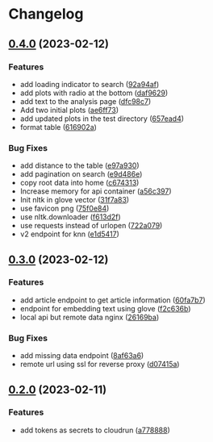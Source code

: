 # Changelog

## [0.4.0](https://github.com/cLLiMate/cLLiMate/compare/api-v0.3.0...api-v0.4.0) (2023-02-12)


### Features

* add loading indicator to search ([92a94af](https://github.com/cLLiMate/cLLiMate/commit/92a94afb37950cd314ef301b9f61bd089cdc9832))
* add plots with radio at the bottom ([daf9629](https://github.com/cLLiMate/cLLiMate/commit/daf96292b1a8569021e365b97b347e24546071c8))
* add text to the analysis page ([dfc98c7](https://github.com/cLLiMate/cLLiMate/commit/dfc98c7dd204896bcd114432190a15fda2619fc7))
* Add two initial plots ([ae6ff73](https://github.com/cLLiMate/cLLiMate/commit/ae6ff73f372b2a68b3828873a8b36d74e111b8c3))
* add updated plots in the test directory ([657ead4](https://github.com/cLLiMate/cLLiMate/commit/657ead47d664caff06c9d11d937e37fed859d228))
* format table ([616902a](https://github.com/cLLiMate/cLLiMate/commit/616902a602c0e5b50a4efbec61204ccb807d4e57))


### Bug Fixes

* add distance to the table ([e97a930](https://github.com/cLLiMate/cLLiMate/commit/e97a930e782bd7ea4033fe07e5606946ab521db9))
* add pagination on search ([e9d486e](https://github.com/cLLiMate/cLLiMate/commit/e9d486e7d267aa7e3b5b1765fe05a9a5e639ec75))
* copy root data into home ([c674313](https://github.com/cLLiMate/cLLiMate/commit/c674313d6c1dbe4181d7b4daebc449847fa38d5f))
* Increase memory for api container ([a56c397](https://github.com/cLLiMate/cLLiMate/commit/a56c39788b437725b5625ba6a8548cc30eac41a2))
* Init nltk in glove vector ([31f7a83](https://github.com/cLLiMate/cLLiMate/commit/31f7a83ba793392cab32c9aef82b1e73729d631f))
* use favicon png ([75f0e84](https://github.com/cLLiMate/cLLiMate/commit/75f0e847a0f5e7481298bdc67aa7296fcbe5112e))
* use nltk.downloader ([f613d2f](https://github.com/cLLiMate/cLLiMate/commit/f613d2fe57a7b23c2e442b8b5c6d743d35d9588c))
* use requests instead of urlopen ([722a079](https://github.com/cLLiMate/cLLiMate/commit/722a07961b6cb8744a5aa09639452d26785322b1))
* v2 endpoint for knn ([e1d5417](https://github.com/cLLiMate/cLLiMate/commit/e1d5417527665a1a9ce2f0788781528ecaf07b47))

## [0.3.0](https://github.com/cLLiMate/cLLiMate/compare/api-v0.2.0...api-v0.3.0) (2023-02-12)


### Features

* add article endpoint to get article information ([60fa7b7](https://github.com/cLLiMate/cLLiMate/commit/60fa7b7146ca4eb5c106085ec37184affb6e6deb))
* endpoint for embedding text using glove ([f2c636b](https://github.com/cLLiMate/cLLiMate/commit/f2c636bf58fc6d9b89d56539c6e1c519325e0734))
* local api but remote data nginx ([26169ba](https://github.com/cLLiMate/cLLiMate/commit/26169ba2b6d736d9e9c0e6209da538ef01687a38))


### Bug Fixes

* add missing data endpoint ([8af63a6](https://github.com/cLLiMate/cLLiMate/commit/8af63a6d42fdab63e4ae0d96ae249eb2af0fbfdf))
* remote url using ssl for reverse proxy ([d07415a](https://github.com/cLLiMate/cLLiMate/commit/d07415ab73922e4285c9cc3070c5f039c32e5d69))

## [0.2.0](https://github.com/cLLiMate/cLLiMate/compare/api-v0.1.0...api-v0.2.0) (2023-02-11)


### Features

* add tokens as secrets to cloudrun ([a778888](https://github.com/cLLiMate/cLLiMate/commit/a7788882b937fb576acb9145230dfd50036193fe))
